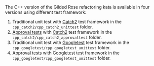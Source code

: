 The C++ version of the Gilded Rose refactoring kata is available in four versions using different test framework:

1. Traditional unit test with [Catch2](https://github.com/catchorg/Catch2) test framework in the `cpp_catch2/cpp_catch2_unittest` folder.
2. [Approval tests](https://github.com/approvals/ApprovalTests.cpp) with [Catch2](https://github.com/catchorg/Catch2) test framework in the `cpp_catch2/cpp_catch2_approvaltest` folder.
3. Traditional unit test with [Googletest](https://github.com/google/googletest) test framework in the `cpp_googletest/cpp_googletest_unittest` folder.
4. [Approval tests](https://github.com/approvals/ApprovalTests.cpp) with [Googletest](https://github.com/google/googletest) test framework in the `cpp_googletest/cpp_googletest_unittest` folder.